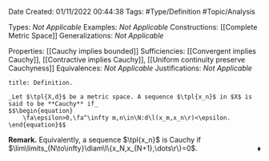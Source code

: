 <div class="topSpace"></div>

Date Created: 01/11/2022 00:44:38
Tags: #Type/Definition #Topic/Analysis

Types: _Not Applicable_
Examples: _Not Applicable_
Constructions: [[Complete Metric Space]]
Generalizations: _Not Applicable_

Properties: [[Cauchy implies bounded]]
Sufficiencies: [[Convergent implies Cauchy]], [[Contractive implies Cauchy]], [[Uniform continuity preserve Cauchyness]]
Equivalences: _Not Applicable_
Justifications: _Not Applicable_

``` ad-Definition
title: Definition.

_Let $\tpl{X,d}$ be a metric space. A sequence $\tpl{x_n}$ in $X$ is said to be **Cauchy** if_
$$\begin{equation}
    \fa\epsilon>0,\fa^\infty m,n\in\N:d\l(x_m,x_n\r)<\epsilon.
\end{equation}$$

```

**Remark.** Equivalently, a sequence $\tpl{x_n}$ is Cauchy if $\lim\limits_{N\to\infty}\diam\l\{x_N,x_{N+1},\dots\r\}=0$.<span style="float:right;">$\blacklozenge$</span>
